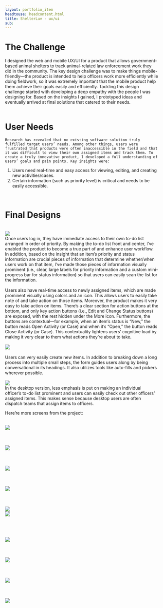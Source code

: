```yaml
---
layout: portfolio_item
headtouse: headcontent.html
title: ShelterLuv - ux/ui 
sub: 
---
```

# The Challenge

<div class="small_container">
	I designed the web and mobile UX/UI for a product that allows government-based animal shelters to track animal-related law enforcement work they did in the community. The key design challenge was to make things mobile-friendly—the product is intended to help officers work more efficiently while doing fieldwork, so it was extremely important that the mobile product help them achieve their goals easily and efficiently. Tackling this design challenge started with developing a deep empathy with the people I was designing for. Based on the insights I gained, I prototyped ideas and eventually arrived at final solutions that catered to their needs. 

</div>	 

<br>

<div class="small_container">

<h1> User Needs </h1> 

	Research has revealed that no existing software solution truly fulfilled target users’ needs. Among other things, users were frustrated that products were often inaccessible in the field and that it was difficult to view their own assigned items and track them. To create a truly innovative product, I developed a full understanding of users’ goals and pain points. Key insights were: 

1)  Users need real-time and easy access for viewing, editing, and creating new activities/cases.
2)  Certain information (such as priority level) is critical and needs to be easily accessible.
</div> 

<br> 

<h1> Final Designs </h1> 
<br> 


<div class="text_center">
	<img src="/images/shelterluv0.png" >
	<br>
</div>
<div class="small_container">
	Once users log in, they have immediate access to their own to-do list arranged in order of priority. By making the to-do list front and center, I’ve enabled the product to become a true part of and enhance user workflow. In addition, based on the insight that an item’s priority and status information are crucial pieces of information that determine whether/when users work on that item, I’ve made those pieces of information visually prominent (i.e., clear, large labels for priority information and a custom mini-progress bar for status information) so that users can easily scan the list for the information. 
</div>
<br> 

<div class="text_center">
</div>
<div class="small_container">
	Users also have real-time access to newly assigned items, which are made prominent visually using colors and an icon. This allows users to easily take note of and take action on those items. Moreover, the product makes it very easy to take action on items. There’s a clear section for action buttons at the bottom, and only key action buttons (i.e., Edit and Change Status buttons) are exposed, with the rest hidden under the More icon. Furthermore, the buttons are contextual—for example, when an item’s status is “New,” the button reads Open Activity (or Case) and when it’s “Open,” the button reads Close Activity (or Case). This contextuality lightens users’ cognitive load by making it very clear to them what actions they’re about to take.  
</div>

<br> 
<div class="text_center">
	<img src="/images/shelterluv3.png" >
	<br> 
</div>
<br> 

<div class="small_container">
	Users can very easily create new items. In addition to breaking down a long process into multiple small steps, the form guides users along by being conversational in its headings. It also utilizes tools like auto-fills and pickers wherever possible. 
</div>

<br> 
<div class="text_center">
	<img src="/images/shelterluvdesktop.png" >
</div>

<div class="small_container">
	In the desktop version, less emphasis is put on making an individual officer’s to-do list prominent and users can easily check out other officers’ assigned items. This makes sense because desktop users are often dispatch teams that assign items to officers. 

Here’re more screens from the project:
</div>

<br> 
<div class="text_center">
	<img src="/images/shelterluv new4.png" >
	<br> 
</div>
<br> 
<br> 
<br> 
<div class="text_center">
	<img src="/images/shelterluv new8.png" >
	<br> 
</div>
<br> 
<br> 

<br> 
<div class="text_center">
	<img src="/images/shelterluv new7.png" >
	<br> 
</div>
<br> 
<br> 

<br> 
<div class="text_center">
	<img src="/images/shelterluv new6.png" >
	<br> 
</div>
<br> 
<br> 
<br> 
<div class="text_center">
	<img src="/images/shelterluvdesktop2.png" >
</div>

<div class="text_center">
	<img src="/images/shelterluv6.png" >
	<br> 
</div>
<br> 

<br> 
<br> 
<br> 
<div class="text_center">
	<img src="/images/shelterluv7.png" >
	<br> 
</div>
<br> 

<br>
<br> 
<div class="text_center">
	<img src="/images/shelterluv8.png" >
	<br> 
</div>
<br> 

<br> 
<br> 
<div class="text_center">
	<img src="/images/shelterluv9.png" >
	<br> 
</div>
<br> 

<br> 
<br> 
<div class="text_center">
	<img src="/images/shelterluv10.png" >
	<br> 
</div>
<br> 





